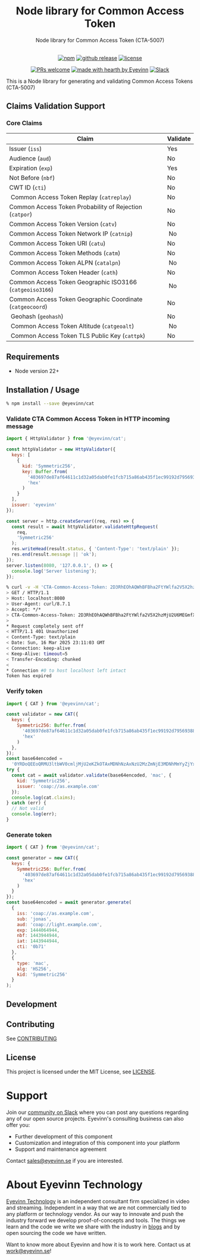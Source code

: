 <h1 align="center">
  Node library for Common Access Token
</h1>

<div align="center">
  Node library for Common Access Token (CTA-5007)
  <br />
</div>

<div align="center">
<br />

[![npm](https://img.shields.io/npm/v/@eyevinn/cat?style=flat-square)](https://www.npmjs.com/package/@eyevinn/cat)
[![github release](https://img.shields.io/github/v/release/Eyevinn/node-cat?style=flat-square)](https://github.com/Eyevinn/node-cat/releases)
[![license](https://img.shields.io/github/license/eyevinn/node-cat.svg?style=flat-square)](LICENSE)

[![PRs welcome](https://img.shields.io/badge/PRs-welcome-ff69b4.svg?style=flat-square)](https://github.com/eyevinn/node-cat/issues?q=is%3Aissue+is%3Aopen+label%3A%22help+wanted%22)
[![made with hearth by Eyevinn](https://img.shields.io/badge/made%20with%20%E2%99%A5%20by-Eyevinn-59cbe8.svg?style=flat-square)](https://github.com/eyevinn)
[![Slack](http://slack.streamingtech.se/badge.svg)](http://slack.streamingtech.se)

</div>

This is a Node library for generating and validating Common Access Tokens (CTA-5007)

## Claims Validation Support

### Core Claims

| Claim | Validate |
| ----- | ------ |
| Issuer (`iss`) | Yes | 
| Audience (`aud`) | No |
| Expiration (`exp`) | Yes |
| Not Before (`nbf`) | No |
| CWT ID (`cti`) | No |
| Common Access Token Replay (`catreplay`) | No |
| Common Access Token Probability of Rejection (`catpor`) | No |
| Common Access Token Version (`catv`) | No |
| Common Access Token Network IP (`catnip`) | No |
| Common Access Token URI (`catu`) | No |
| Common Access Token Methods (`catm`) | No |
| Common Access Token ALPN (`catalpn`) | No |
| Common Access Token Header (`cath`) | No |
| Common Access Token Geographic ISO3166 (`catgeoiso3166`) | No |
| Common Access Token Geographic Coordinate (`catgeocoord`) | No |
| Geohash (`geohash`) | No |
| Common Access Token Altitude (`catgeoalt`) | No |
| Common Access Token TLS Public Key (`cattpk`) | No |

## Requirements

- Node version 22+

## Installation / Usage

```bash
% npm install --save @eyevinn/cat
```

### Validate CTA Common Access Token in HTTP incoming message

```javascript
import { HttpValidator } from '@eyevinn/cat';

const httpValidator = new HttpValidator({
  keys: [
    {
      kid: 'Symmetric256',
      key: Buffer.from(
        '403697de87af64611c1d32a05dab0fe1fcb715a86ab435f1ec99192d79569388',
        'hex'
      )
    }
  ],
  issuer: 'eyevinn'
});

const server = http.createServer((req, res) => {
  const result = await httpValidator.validateHttpRequest(
    req,
    'Symmetric256'
  );
  res.writeHead(result.status, { 'Content-Type': 'text/plain' });
  res.end(result.message || 'ok');
});
server.listen(8080, '127.0.0.1', () => {
  console.log('Server listening');
});
```

```bash
% curl -v -H 'CTA-Common-Access-Token: 2D3RhEOhAQWhBFBha2FtYWlfa2V5X2hzMjU2U6MEGmfXP_YGGmfXQAsFGmfXQAtYINTT_KlOyhaV6NaSxFXkqJWfBagSkPkem10dysoA-C0w' http://localhost:8080/
> GET / HTTP/1.1
> Host: localhost:8080
> User-Agent: curl/8.7.1
> Accept: */*
> CTA-Common-Access-Token: 2D3RhEOhAQWhBFBha2FtYWlfa2V5X2hzMjU2U6MEGmfXP_YGGmfXQAsFGmfXQAtYINTT_KlOyhaV6NaSxFXkqJWfBagSkPkem10dysoA-C0w
> 
* Request completely sent off
< HTTP/1.1 401 Unauthorized
< Content-Type: text/plain
< Date: Sun, 16 Mar 2025 23:11:03 GMT
< Connection: keep-alive
< Keep-Alive: timeout=5
< Transfer-Encoding: chunked
< 
* Connection #0 to host localhost left intact
Token has expired
```

### Verify token

```javascript
import { CAT } from '@eyevinn/cat';

const validator = new CAT({
  keys: {
    Symmetric256: Buffer.from(
      '403697de87af64611c1d32a05dab0fe1fcb715a86ab435f1ec99192d79569388',
      'hex'
    )
  },
});
const base64encoded =
  '0YRDoQEEoQRMU3ltbWV0cmljMjU2eKZkOTAxMDNhNzAxNzU2MzZmNjE3MDNhMmYyZjYxNzMyZTY1Nzg2MTZkNzA2YzY1MmU2MzZmNmQwMjY1NmE2ZjZlNjE3MzAzNzgxODYzNmY2MTcwM2EyZjJmNmM2OTY3Njg3NDJlNjU3ODYxNmQ3MDZjNjUyZTYzNmY2ZDA0MWE1NjEyYWViMDA1MWE1NjEwZDlmMDA2MWE1NjEwZDlmMDA3NDIwYjcxSKuCk/+kFmlY'
try {
  const cat = await validator.validate(base64encoded, 'mac', {
    kid: 'Symmetric256',
    issuer: 'coap://as.example.com'
  });
  console.log(cat.claims);
} catch (err) {
  // Not valid
  console.log(err);
}
```

### Generate token

```javascript
import { CAT } from '@eyevinn/cat';

const generator = new CAT({
  keys: {
    Symmetric256: Buffer.from(
      '403697de87af64611c1d32a05dab0fe1fcb715a86ab435f1ec99192d79569388',
      'hex'
    )
  }
});
const base64encoded = await generator.generate(
  {
    iss: 'coap://as.example.com',
    sub: 'jonas',
    aud: 'coap://light.example.com',
    exp: 1444064944,
    nbf: 1443944944,
    iat: 1443944944,
    cti: '0b71'
  },
  {
    type: 'mac',
    alg: 'HS256',
    kid: 'Symmetric256'
  }
);
```

## Development

<!--Add clear instructions on how to start development of the project here -->

## Contributing

See [CONTRIBUTING](CONTRIBUTING.md)

## License

This project is licensed under the MIT License, see [LICENSE](LICENSE).

# Support

Join our [community on Slack](http://slack.streamingtech.se) where you can post any questions regarding any of our open source projects. Eyevinn's consulting business can also offer you:

- Further development of this component
- Customization and integration of this component into your platform
- Support and maintenance agreement

Contact [sales@eyevinn.se](mailto:sales@eyevinn.se) if you are interested.

# About Eyevinn Technology

[Eyevinn Technology](https://www.eyevinntechnology.se) is an independent consultant firm specialized in video and streaming. Independent in a way that we are not commercially tied to any platform or technology vendor. As our way to innovate and push the industry forward we develop proof-of-concepts and tools. The things we learn and the code we write we share with the industry in [blogs](https://dev.to/video) and by open sourcing the code we have written.

Want to know more about Eyevinn and how it is to work here. Contact us at work@eyevinn.se!
